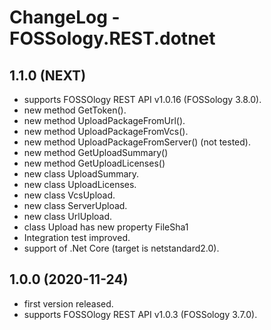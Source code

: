 # ChangeLog - FOSSology.REST.dotnet

## 1.1.0 (NEXT)
* supports FOSSOlogy REST API v1.0.16 (FOSSology 3.8.0).
* new method GetToken().
* new method UploadPackageFromUrl().
* new method UploadPackageFromVcs().
* new method UploadPackageFromServer() (not tested).
* new method GetUploadSummary()
* new method GetUploadLicenses()
* new class UploadSummary.
* new class UploadLicenses.
* new class VcsUpload.
* new class ServerUpload.
* new class UrlUpload.
* class Upload has new property FileSha1
* Integration test improved.
* support of .Net Core (target is netstandard2.0).
    

## 1.0.0 (2020-11-24)
* first version released.
* supports FOSSOlogy REST API v1.0.3 (FOSSology 3.7.0).